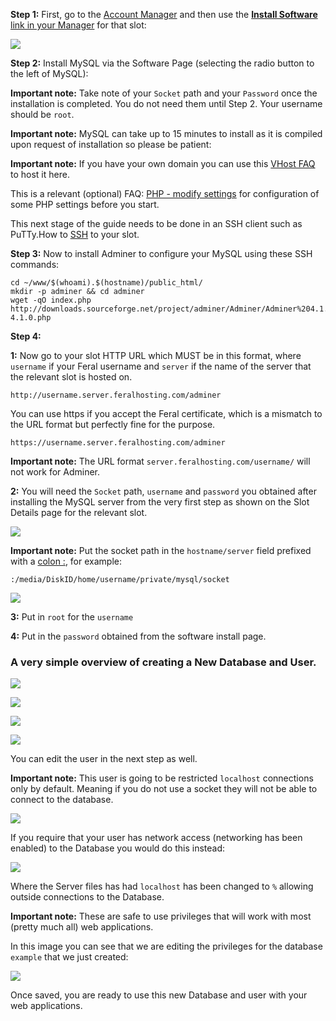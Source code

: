 
**Step 1:** First, go to the [Account Manager](https://www.feralhosting.com/manager/) and then use the [**Install Software** link in your Manager](https://www.feralhosting.com/manager/) for that slot:

![](https://raw.github.com/feralhosting/feralfilehosting/master/Feral%20Wiki/0%20Generic/installmysql.png)

**Step 2:** Install MySQL via the Software Page (selecting the radio button to the left of MySQL):

**Important note:** Take note of your `Socket` path and your `Password` once the installation is completed. You do not need them until Step 2. Your username should be `root`.

**Important note:** MySQL can take up to 15 minutes to install as it is compiled upon request of installation so please be patient:

**Important note:** If you have your own domain you can use this [VHost FAQ](https://www.feralhosting.com/faq/view?question=52) to host it here.

This is a relevant (optional) FAQ: [PHP - modify settings](https://www.feralhosting.com/faq/view?question=213) for configuration of some PHP settings before you start.

This next stage of the guide needs to be done in an SSH client such as PuTTy.How to [SSH](https://www.feralhosting.com/faq/view?question=12) to your slot.

**Step 3:** Now to install Adminer to configure your MySQL using these SSH commands:

~~~
cd ~/www/$(whoami).$(hostname)/public_html/
mkdir -p adminer && cd adminer
wget -qO index.php http://downloads.sourceforge.net/project/adminer/Adminer/Adminer%204.1.0/adminer-4.1.0.php
~~~

**Step 4:**


**1:** Now go to your slot HTTP URL which MUST be in this format, where `username` if your Feral username and `server` if the name of the server that the relevant slot is hosted on.

~~~
http://username.server.feralhosting.com/adminer
~~~

You can use https if you accept the Feral certificate, which is a mismatch to the URL format but perfectly fine for the purpose.

~~~
https://username.server.feralhosting.com/adminer
~~~

**Important note:** The URL format `server.feralhosting.com/username/` will not work for Adminer.

**2:** You will need the `Socket` path, `username` and `password` you obtained after installing the MySQL server from the very first step as shown on the Slot Details page for the relevant slot.

![](https://raw.github.com/feralhosting/feralfilehosting/master/Feral%20Wiki/0%20Generic/mysqlsocket.png)

**Important note:** Put the socket path in the `hostname/server` field prefixed with a [colon :](http://en.wikipedia.org/wiki/Colon_%28punctuation%29), for example:

~~~
:/media/DiskID/home/username/private/mysql/socket
~~~

![](https://raw.github.com/feralhosting/feralfilehosting/master/Feral%20Wiki/HTTP/Adminer%20-%20MySQL%20administration/0.0.png)

**3:** Put in `root` for the `username`

**4:** Put in the `password` obtained from the software install page.

### A very simple overview of creating a New Database and User.

![](https://raw.github.com/feralhosting/feralfilehosting/master/Feral%20Wiki/HTTP/Adminer%20-%20MySQL%20administration/0.png)

![](https://raw.github.com/feralhosting/feralfilehosting/master/Feral%20Wiki/HTTP/Adminer%20-%20MySQL%20administration/1.png)

![](https://raw.github.com/feralhosting/feralfilehosting/master/Feral%20Wiki/HTTP/Adminer%20-%20MySQL%20administration/2.png)

![](https://raw.github.com/feralhosting/feralfilehosting/master/Feral%20Wiki/HTTP/Adminer%20-%20MySQL%20administration/3.png)

You can edit the user in the next step as well.

**Important note:** This user is going to be restricted `localhost` connections only by default. Meaning if you do not use a socket they will not be able to connect to the database.

![](https://raw.github.com/feralhosting/feralfilehosting/master/Feral%20Wiki/HTTP/Adminer%20-%20MySQL%20administration/4.local.png)

If you require that your user has network access (networking has been enabled) to the Database you would do this instead:

![](https://raw.github.com/feralhosting/feralfilehosting/master/Feral%20Wiki/HTTP/Adminer%20-%20MySQL%20administration/4.any.png)

Where the Server files has had `localhost` has been changed to `%` allowing outside connections to the Database.

**Important note:** These are safe to use privileges that will work with most (pretty much all) web applications.

In this image you can see that we are editing the privileges for the database `example` that we just created:

![](https://raw.github.com/feralhosting/feralfilehosting/master/Feral%20Wiki/HTTP/Adminer%20-%20MySQL%20administration/adminerpriv.png)

Once saved, you are ready to use this new Database and user with your web applications.




